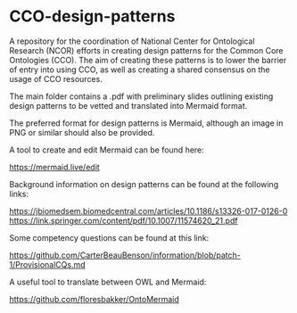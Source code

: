 # CCO-design-patterns

A repository for the coordination of National Center for Ontological Research (NCOR) efforts in creating design patterns for the Common Core Ontologies (CCO). 
The aim of creating these patterns is to lower the barrier of entry into using CCO, as well as creating a shared consensus on the usage of CCO resources.

The main folder contains a .pdf with preliminary slides outlining existing design patterns to be vetted and translated into Mermaid format. 

The preferred format for design patterns is Mermaid, although an image in PNG or similar should also be provided.

A tool to create and edit Mermaid can be found here:

https://mermaid.live/edit

Background information on design patterns can be found at the following links: 

https://jbiomedsem.biomedcentral.com/articles/10.1186/s13326-017-0126-0
https://link.springer.com/content/pdf/10.1007/11574620_21.pdf

Some competency questions can be found at this link:

https://github.com/CarterBeauBenson/information/blob/patch-1/ProvisionalCQs.md

A useful tool to translate between OWL and Mermaid:

https://github.com/floresbakker/OntoMermaid
